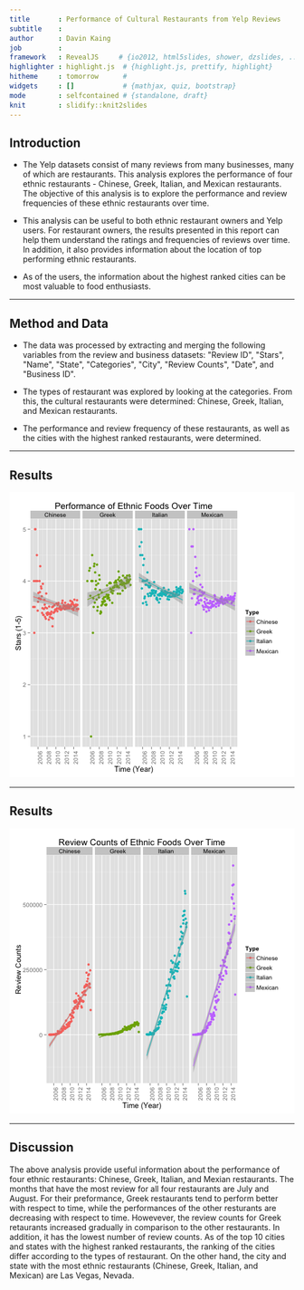 ```yaml
---
title       : Performance of Cultural Restaurants from Yelp Reviews
subtitle    : 
author      : Davin Kaing
job         : 
framework   : RevealJS     # {io2012, html5slides, shower, dzslides, ...}
highlighter : highlight.js  # {highlight.js, prettify, highlight}
hitheme     : tomorrow      # 
widgets     : []            # {mathjax, quiz, bootstrap}
mode        : selfcontained # {standalone, draft}
knit        : slidify::knit2slides
---
```

## Introduction
 * The Yelp datasets consist of many reviews from many businesses, many of which are restaurants. This analysis explores the performance of four ethnic restaurants - Chinese, Greek, Italian, and Mexican restaurants. The objective of this analysis is to explore the performance and review frequencies of these ethnic restaurants over time.
 
 * This analysis can be useful to both ethnic restaurant owners and Yelp users. For restaurant owners, the results presented in this report can help them understand the ratings and frequencies of reviews over time. In addition, it also provides information about the location of top performing ethnic restaurants.
 
 * As of the users, the information about the highest ranked cities can be most valuable to food enthusiasts.

--- 

## Method and Data
 * The data was processed by extracting and merging the following variables from the review and business datasets: "Review ID", "Stars", "Name", "State", "Categories", "City", "Review Counts", "Date", and "Business ID". 
 
 * The types of restaurant was explored by looking at the categories. From this, the cultural restaurants were determined: Chinese, Greek, Italian, and Mexican restaurants. 
 
 * The performance and review frequency of these restaurants, as well as the cities with the highest ranked restaurants, were determined. 


---

## Results

![plot of chunk unnamed-chunk-1](figure/unnamed-chunk-1-1.png) 

---

## Results

![plot of chunk unnamed-chunk-2](figure/unnamed-chunk-2-1.png) 

---

## Discussion

The above analysis provide useful information about the performance of four ethnic restaurants: Chinese, Greek, Italian, and Mexian restaurants. The months that have the most review for all four restaurants are July and August. For their preformance, Greek restaurants tend to perform better with respect to time, while the performances of the other resturants are decreasing with respect to time. Howevever, the review counts for Greek retaurants increased gradually in comparison to the other restaurants. In addition, it has the lowest number of review counts. As of the top 10 cities and states with the highest ranked restaurants, the ranking of the cities differ according to the types of restaurant. On the other hand, the city and state with the most ethnic restaurants (Chinese, Greek, Italian, and Mexican) are Las Vegas, Nevada.


